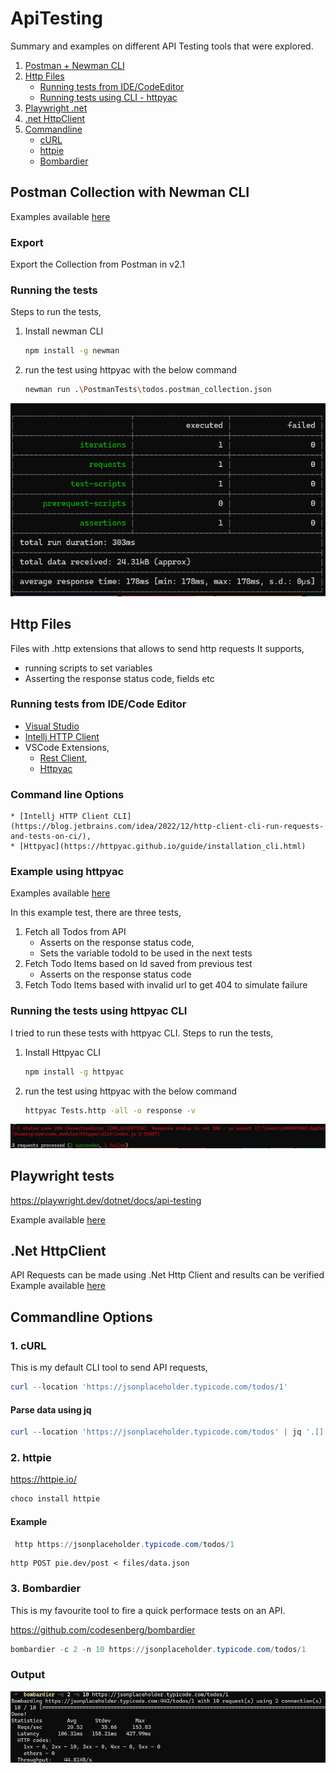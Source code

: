 # ApiTesting

Summary and examples on different API Testing tools that were explored. 

1. [Postman + Newman CLI](#postman-collection-with-newman-cli)
2. [Http Files](#http-files)
    * [Running tests from IDE/CodeEditor](#running-tests-from-idecode-editor)
    * [Running tests using CLI - httpyac](#running-the-tests-using-httpyac)
3. [Playwright .net](#playwright-tests)
4. [.net HttpClient](#net-httpclient)
5. [Commandline](#commandline-options)
    * [cURL](#1-curl)
    * [httpie](#2-httpie)
    * [Bombardier](#3-bombardier)
## Postman Collection with Newman CLI

Examples available [here](01_PostmanTests) <br>

### Export
Export the Collection from Postman in v2.1

### Running the tests
Steps to run the tests,
1. Install newman CLI
    ```bash
    npm install -g newman
    ```
2. run the test using httpyac with the below command
    ```bash
    newman run .\PostmanTests\todos.postman_collection.json
    ```

![ExecutionResult](Newman_Output.png)

## Http Files
Files with .http extensions that allows to send http requests 
It supports, 
* running scripts to set variables 
* Asserting the response status code, fields etc


### Running tests from IDE/Code Editor 
* [Visual Studio](https://learn.microsoft.com/en-us/aspnet/core/test/http-files?view=aspnetcore-8.0)
* [Intellj HTTP Client](https://www.jetbrains.com/help/idea/http-client-in-product-code-editor.html)
* VSCode Extensions,
    * [Rest Client](https://marketplace.visualstudio.com/items?itemName=humao.rest-client), 
    * [Httpyac](https://marketplace.visualstudio.com/items?itemName=anweber.vscode-httpyac)

### Command line Options
    * [Intellj HTTP Client CLI](https://blog.jetbrains.com/idea/2022/12/http-client-cli-run-requests-and-tests-on-ci/),
    * [Httpyac](https://httpyac.github.io/guide/installation_cli.html)


### Example using httpyac

Examples available [here](02_httpFiles) <br>

In this example test, there are three tests,<br>
1. Fetch all Todos from API<br>
    * Asserts on the response status code,
    * Sets the variable todoId to be used in the next tests
2. Fetch Todo Items based on Id saved from previous test
    * Asserts on the response status code
3. Fetch Todo Items based with invalid url to get 404 to simulate failure
        

### Running the tests using httpyac CLI
I tried to run these tests with httpyac CLI.
Steps to run the tests,
1. Install Httpyac CLI
    ```bash
    npm install -g httpyac 
    ```
2. run the test using httpyac with the below command
    ```bash
    httpyac Tests.http -all -o response -v
    ```
    
![Test Result](httpyac.png)

## Playwright tests

https://playwright.dev/dotnet/docs/api-testing

Example available [here](03_Playwright) <br>

## .Net HttpClient

API Requests can be made using .Net Http Client and results can be verified <br>
Example available [here](04_httpClient.Net) <br>

## Commandline Options

### 1. cURL

This is my default CLI tool to send API requests,

```powershell
curl --location 'https://jsonplaceholder.typicode.com/todos/1'
```

#### Parse data using jq

```powershell
curl --location 'https://jsonplaceholder.typicode.com/todos' | jq '.[].title'
```

### 2. httpie

https://httpie.io/

```powershell
choco install httpie
```
#### Example
```powershell
 http https://jsonplaceholder.typicode.com/todos/1
```

```
http POST pie.dev/post < files/data.json
```

### 3. Bombardier

This is my favourite tool to fire a quick performace tests on an API. 

https://github.com/codesenberg/bombardier

```powershell
bombardier -c 2 -n 10 https://jsonplaceholder.typicode.com/todos/1
```
### Output
![BombardierOutput](Bombardier_Output.png)